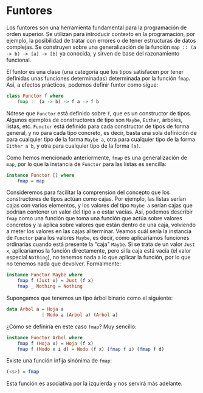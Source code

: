 # Funtores
Los funtores son una herramienta fundamental para la programación de orden superior.
Se utilizan para introducir contexto en la programación, por ejemplo,
la posibilidad de tratar con errores o de tener estructuras de datos complejas.
Se construyen sobre una generalización de la función `map :: (a -> b) -> [a] -> [b]` ya conocida,
y sirven de base del razonamiento funcional.

El funtor es una clase (una categoría que los tipos satisfacen por tener definidas unas funciones determinadas)
determinada por la función `fmap`.
Así, a efectos prácticos, podemos definir funtor como sigue:

``` haskell
class Functor f where
    fmap :: (a -> b) -> f a -> f b
```

Nótese que `Functor` está definido sobre `f`, que es un constructor de tipos.
Algunos ejemplos de constructores de tipo son `Maybe`, `Either`, árboles, listas, etc.
`Functor` está definido para cada constructor de tipos de forma general, y no para cada tipo concreto,
es decir, basta una sola definición de para cualquier tipo de la forma `Maybe a`, otra para cualquier tipo de la forma
`Either a b`, y otra para cualquier tipo de la forma `[a]`.

Como hemos mencionado anteriormente, `fmap` es una generalización de `map`, por lo que la instancia de `Functor` para las listas es sencilla:

``` haskell
instance Functor [] where
    fmap = map
```

Consideremos para facilitar la comprensión del concepto que los constructores de tipos actúan como cajas.
Por ejemplo, las listas serían cajas con varios elementos,
y los valores del tipo `Maybe a` serían cajas que podrían contener un valor del tipo `a` o estar vacías.
Así, podemos describir `fmap` como una función que toma una función que actúa sobre valores concretos y la aplica sobre valores que están dentro de una caja, volviendo a meter los valores en las cajas al terminar.
Veamos cuál sería la instancia de `Functor` para los valores `Maybe`, es decir, cómo aplicaríamos funciones ordinarias cuando está presente la "caja" `Maybe`.
Si se trata de un valor `Just x`, aplicaríamos la función directamente, pero si la caja está vacía (el valor especial `Nothing`), no tenemos nada a lo que aplicar la función, por lo que no tenemos nada que devolver. Formalmente:

``` haskell
instance Functor Maybe where
    fmap f (Just x) = Just (f x)
    fmap _ Nothing = Nothing
```

Supongamos que tenemos un tipo árbol binario como el siguiente:

``` haskell
data Arbol a = Hoja a
             | Nodo a (Arbol a) (Arbol a)
```

¿Cómo se definiría en este caso `fmap`? Muy sencillo:

``` haskell
instance Functor Arbol where
    fmap f (Hoja x) = Hoja (f x)
    fmap f (Nodo x i d) = Nodo (f x) (fmap f i) (fmap f d)
```

Existe una función infija sinónima de `fmap`:

``` haskell
(<$>) = fmap
```

Esta función es asociativa por la izquierda y nos servirá más adelante.
